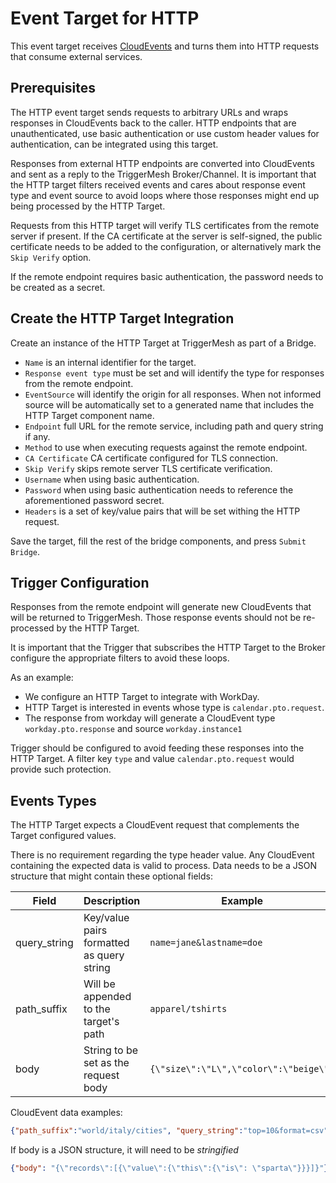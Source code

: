# Event Target for HTTP

This event target receives [CloudEvents][ce] and turns them into HTTP requests that consume external services.

## Prerequisites

The HTTP event target sends requests to arbitrary URLs and wraps responses in CloudEvents back to the caller. HTTP endpoints that are unauthenticated, use basic authentication or use custom header values for authentication, can be integrated using this target.

Responses from external HTTP endpoints are converted into CloudEvents and sent as a reply to the TriggerMesh Broker/Channel. It is important that the HTTP target filters received events and cares about response event type and event source to avoid loops where those responses might end up being processed by the HTTP Target.

Requests from this HTTP target will verify TLS certificates from the remote server if present. If the CA certificate at the server is self-signed, the public certificate needs to be added to the configuration, or alternatively mark the `Skip Verify` option.

If the remote endpoint requires basic authentication, the password needs to be created as a secret.

## Create the HTTP Target Integration

Create an instance of the HTTP Target at TriggerMesh as part of a Bridge.

- `Name` is an internal identifier for the target.
- `Response event type` must be set and will identify the type for responses from the remote endpoint.
- `EventSource` will identify the origin for all responses. When not informed source will be automatically set to a generated name that includes the HTTP Target component name.
- `Endpoint` full URL for the remote service, including path and query string if any.
- `Method` to use when executing requests against the remote endpoint.
- `CA Certificate`  CA certificate configured for TLS connection.
- `Skip Verify` skips remote server TLS certificate verification.
- `Username` when using basic authentication.
- `Password` when using basic authentication needs to reference the aforementioned password secret.
- `Headers` is a set of key/value pairs that will be set withing the HTTP request.

Save the target, fill the rest of the bridge components, and press `Submit Bridge`.

## Trigger Configuration

Responses from the remote endpoint will generate new CloudEvents that will be returned to TriggerMesh. Those response events should not be re-processed by the HTTP Target.

It is important that the Trigger that subscribes the HTTP Target to the Broker configure the appropriate filters to avoid these loops.

As an example:

- We configure an HTTP Target to integrate with WorkDay.
- HTTP Target is interested in events whose type is `calendar.pto.request`.
- The response from workday will generate a CloudEvent type `workday.pto.response` and source `workday.instance1`

Trigger should be configured to avoid feeding these responses into the HTTP Target. A filter key `type` and value `calendar.pto.request` would provide such protection.

## Events Types

The HTTP Target expects a CloudEvent request that complements the Target configured values.

There is no requirement regarding the type header value. Any CloudEvent containing the expected data is valid to process. Data needs to be a JSON structure that might contain these optional fields:


| Field | Description | Example |
|--- |--- |--- |
| query_string | Key/value pairs formatted as query string | `name=jane&lastname=doe` |
| path_suffix      | Will be appended to the target's path | `apparel/tshirts` |
| body     | String to be set as the request body | `{\"size\":\"L\",\"color\":\"beige\"}` |

CloudEvent data examples:

```json
{"path_suffix":"world/italy/cities", "query_string":"top=10&format=csv"}
```

If body is a JSON structure, it will need to be _stringified_

```json
{"body": "{\"records\":[{\"value\":{\"this\":{\"is\": \"sparta\"}}}]}"}
```

[ce]: https://cloudevents.io
